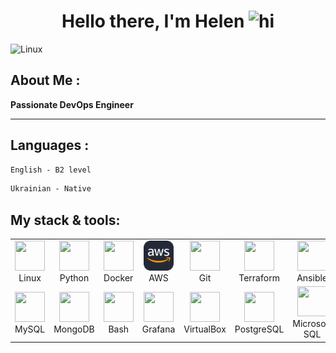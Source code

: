 <h1 align="center">Hello there, I'm Helen <img src="https://github.com/mmetaleno4ka/.mmetaleno4ka./blob/main/hi.gif" alt="hi" width="50" height="30"></h1>

![Linux](https://github.com/mmetaleno4ka/.mmetaleno4ka./blob/main/linux-computer.gif)

## About Me :
**Passionate DevOps Engineer**

---
## Languages :
```markdown
English - B2 level
```

```markdown
Ukrainian - Native
```

## My stack & tools:
 
<table>
  <tr>
    <td align="center"><img src="https://cdn.jsdelivr.net/gh/devicons/devicon/icons/linux/linux-original.svg" width="48" height="48"/><br>Linux</td>
    <td align="center"><img src="https://cdn.jsdelivr.net/gh/devicons/devicon/icons/python/python-original.svg" width="48" height="48"/><br>Python</td>
    <td align="center"><img src="https://cdn.jsdelivr.net/gh/devicons/devicon/icons/docker/docker-original.svg" width="48" height="48"/><br>Docker</td>
    <td align="center"><img src="https://github.com/tandpfun/skill-icons/raw/main/icons/AWS-Dark.svg" width="48" height="48"/><br>AWS</td>
    <td align="center"><img src="https://cdn.jsdelivr.net/gh/devicons/devicon/icons/git/git-original.svg" width="48" height="48"/><br>Git</td>
    <td align="center"><img src="https://cdn.jsdelivr.net/gh/devicons/devicon/icons/terraform/terraform-original.svg" width="48" height="48"/><br>Terraform</td>
    <td align="center"><img src="https://cdn.jsdelivr.net/gh/devicons/devicon/icons/ansible/ansible-original.svg" width="48" height="48"/><br>Ansible</td>
    <td align="center"><img src="https://github.com/devicons/devicon/raw/master/icons/githubactions/githubactions-original.svg" width="48" height="48"/><br>CI/CD</td>
  </tr>
  <tr>
    <td align="center"><img src="https://cdn.jsdelivr.net/gh/devicons/devicon/icons/mysql/mysql-original.svg" width="48" height="48"/><br>MySQL</td>
    <td align="center"><img src="https://cdn.jsdelivr.net/gh/devicons/devicon/icons/mongodb/mongodb-original.svg" width="48" height="48"/><br>MongoDB</td>
    <td align="center"><img src="https://cdn.jsdelivr.net/gh/devicons/devicon/icons/bash/bash-original.svg" width="48" height="48"/><br>Bash</td>
    <td align="center"><img src="https://cdn.jsdelivr.net/gh/devicons/devicon/icons/grafana/grafana-original.svg" width="48" height="48"/><br>Grafana</td>
    <td align="center"><img src="https://upload.wikimedia.org/wikipedia/commons/d/d5/Virtualbox_logo.png" width="48" height="48"/><br>VirtualBox</td>
    <td align="center"><img src="https://cdn.jsdelivr.net/gh/devicons/devicon/icons/postgresql/postgresql-original.svg" width="48" height="48"/><br>PostgreSQL</td>
    <td align="center"><img src="https://cdn.jsdelivr.net/gh/devicons/devicon/icons/microsoftsqlserver/microsoftsqlserver-original.svg" width="48" height="48"/><br>Microsoft SQL</td>
    <td align="center"><img src="https://cdn.jsdelivr.net/gh/devicons/devicon/icons/vscode/vscode-original.svg" width="48" height="48"/><br>Visual Studio</td>
  </tr>
</table>
